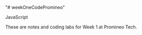"# weekOneCodePromineo" 
<p>JavaScript</p>
<p>These are notes and coding labs for Week 1 at Promineo Tech.</p>
<p></p>
<p></p>
<p></p>
<p></p>
<p></p>
<p></p>
